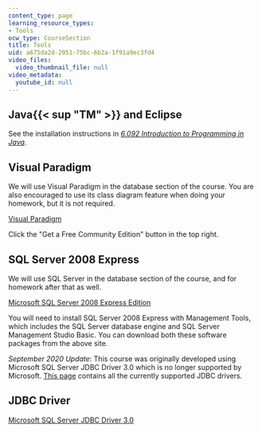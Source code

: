 ```yaml
---
content_type: page
learning_resource_types:
- Tools
ocw_type: CourseSection
title: Tools
uid: a675da2d-2051-75bc-6b2a-1f91a9ec3fd4
video_files:
  video_thumbnail_file: null
video_metadata:
  youtube_id: null
---
```


Java{{< sup "TM" >}} and Eclipse
--------------------------------

See the installation instructions in [_6.092 Introduction to Programming in Java_](/courses/6-092-introduction-to-programming-in-java-january-iap-2010/pages/syllabus).

Visual Paradigm
---------------

We will use Visual Paradigm in the database section of the course. You are also encouraged to use its class diagram feature when doing your homework, but it is not required.

[Visual Paradigm](http://www.visual-paradigm.com/product/vpuml/)

Click the "Get a Free Community Edition" button in the top right.

SQL Server 2008 Express
-----------------------

We will use SQL Server in the database section of the course, and for homework after that as well.

[Microsoft SQL Server 2008 Express Edition](http://www.microsoft.com/express/Database/)

You will need to install SQL Server 2008 Express with Management Tools, which includes the SQL Server database engine and SQL Server Management Studio Basic. You can download both these software packages from the above site.

_September 2020 Update_: This course was originally developed using Microsoft SQL Server JDBC Driver 3.0 which is no longer supported by Microsoft. [This page](https://docs.microsoft.com/en-us/sql/connect/jdbc/download-microsoft-jdbc-driver-for-sql-server?view=sql-server-ver15) contains all the currently supported JDBC drivers.

JDBC Driver
-----------

[Microsoft SQL Server JDBC Driver 3.0](http://www.microsoft.com/downloads/details.aspx?FamilyID=%20a737000d-68d0-4531-b65d-da0f2a735707&displaylang=en)